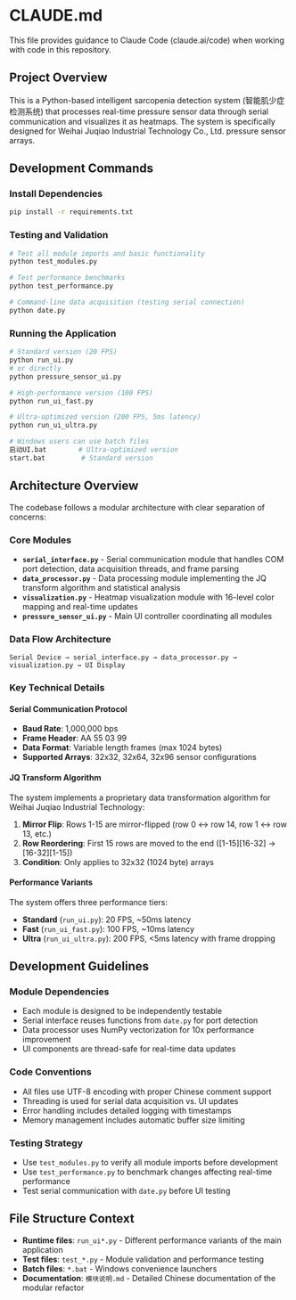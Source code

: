 # CLAUDE.md

This file provides guidance to Claude Code (claude.ai/code) when working with code in this repository.

## Project Overview

This is a Python-based intelligent sarcopenia detection system (智能肌少症检测系统) that processes real-time pressure sensor data through serial communication and visualizes it as heatmaps. The system is specifically designed for Weihai Juqiao Industrial Technology Co., Ltd. pressure sensor arrays.

## Development Commands

### Install Dependencies
```bash
pip install -r requirements.txt
```

### Testing and Validation
```bash
# Test all module imports and basic functionality
python test_modules.py

# Test performance benchmarks
python test_performance.py

# Command-line data acquisition (testing serial connection)
python date.py
```

### Running the Application
```bash
# Standard version (20 FPS)
python run_ui.py
# or directly
python pressure_sensor_ui.py

# High-performance version (100 FPS)
python run_ui_fast.py

# Ultra-optimized version (200 FPS, 5ms latency)
python run_ui_ultra.py

# Windows users can use batch files
启动UI.bat        # Ultra-optimized version
start.bat         # Standard version
```

## Architecture Overview

The codebase follows a modular architecture with clear separation of concerns:

### Core Modules
- **`serial_interface.py`** - Serial communication module that handles COM port detection, data acquisition threads, and frame parsing
- **`data_processor.py`** - Data processing module implementing the JQ transform algorithm and statistical analysis
- **`visualization.py`** - Heatmap visualization module with 16-level color mapping and real-time updates
- **`pressure_sensor_ui.py`** - Main UI controller coordinating all modules

### Data Flow Architecture
```
Serial Device → serial_interface.py → data_processor.py → visualization.py → UI Display
```

### Key Technical Details

#### Serial Communication Protocol
- **Baud Rate**: 1,000,000 bps
- **Frame Header**: AA 55 03 99
- **Data Format**: Variable length frames (max 1024 bytes)
- **Supported Arrays**: 32x32, 32x64, 32x96 sensor configurations

#### JQ Transform Algorithm
The system implements a proprietary data transformation algorithm for Weihai Juqiao Industrial Technology:
1. **Mirror Flip**: Rows 1-15 are mirror-flipped (row 0 ↔ row 14, row 1 ↔ row 13, etc.)
2. **Row Reordering**: First 15 rows are moved to the end ([1-15][16-32] → [16-32][1-15])
3. **Condition**: Only applies to 32x32 (1024 byte) arrays

#### Performance Variants
The system offers three performance tiers:
- **Standard** (`run_ui.py`): 20 FPS, ~50ms latency
- **Fast** (`run_ui_fast.py`): 100 FPS, ~10ms latency  
- **Ultra** (`run_ui_ultra.py`): 200 FPS, <5ms latency with frame dropping

## Development Guidelines

### Module Dependencies
- Each module is designed to be independently testable
- Serial interface reuses functions from `date.py` for port detection
- Data processor uses NumPy vectorization for 10x performance improvement
- UI components are thread-safe for real-time data updates

### Code Conventions
- All files use UTF-8 encoding with proper Chinese comment support
- Threading is used for serial data acquisition vs. UI updates
- Error handling includes detailed logging with timestamps
- Memory management includes automatic buffer size limiting

### Testing Strategy
- Use `test_modules.py` to verify all module imports before development
- Use `test_performance.py` to benchmark changes affecting real-time performance
- Test serial communication with `date.py` before UI testing

## File Structure Context

- **Runtime files**: `run_ui*.py` - Different performance variants of the main application
- **Test files**: `test_*.py` - Module validation and performance testing
- **Batch files**: `*.bat` - Windows convenience launchers
- **Documentation**: `模块说明.md` - Detailed Chinese documentation of the modular refactor